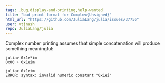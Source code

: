 ```yaml
---
tags: ,bug,display-and-printing,help-wanted
title: "bad print format for Complex{Unsigned}"
html_url: "https://github.com/JuliaLang/julia/issues/37756"
user: vtjnash
repo: JuliaLang/julia
---
```


Complex number printing assumes that simple concatenation will produce something meaningful:
```
julia> 0x1e*im
0x00 + 0x1eim

julia> 0x1eim
ERROR: syntax: invalid numeric constant "0x1ei"
```